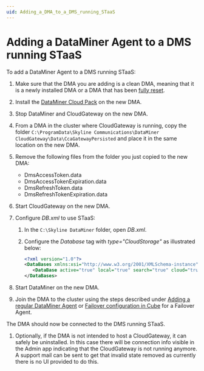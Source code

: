 ```yaml
---
uid: Adding_a_DMA_to_a_DMS_running_STaaS
---
```


# Adding a DataMiner Agent to a DMS running STaaS

To add a DataMiner Agent to a DMS running STaaS:

1. Make sure that the DMA you are adding is a clean DMA, meaning that it is a newly installed DMA or a DMA that has been [fully reset](xref:Factory_reset_tool).

1. Install the [DataMiner Cloud Pack](xref:DataMiner_Cloud_Pack) on the new DMA.

1. Stop DataMiner and CloudGateway on the new DMA.

1. From a DMA in the cluster where CloudGateway is running, copy the folder `C:\ProgramData\Skyline Communications\DataMiner CloudGateway\Data\CcaGatewayPersisted` and place it in the same location on the new DMA.

1. Remove the following files from the folder you just copied to the new DMA:

   - DmsAccessToken.data
   - DmsAccessTokenExpiration.data
   - DmsRefreshToken.data
   - DmsRefreshTokenExpiration.data

1. Start CloudGateway on the new DMA.

1. Configure *DB.xml* to use STaaS:

   1. In the `C:\Skyline DataMiner` folder, open *DB.xml*.

   1. Configure the *Database* tag with *type="CloudStorage"* as illustrated below:

      ```xml
      <?xml version="1.0"?>
      <DataBases xmlns:xsi="http://www.w3.org/2001/XMLSchema-instance" xmlns:xsd="http://www.w3.org/2001/XMLSchema" xmlns="http://www.skyline.be/config/db">
         <DataBase active="true" local="true" search="true" cloud="true" type="CloudStorage"/>
      </DataBases>
      ```

1. Start DataMiner on the new DMA.

1. Join the DMA to the cluster using the steps described under [Adding a regular DataMiner Agent](xref:Adding_a_regular_DataMiner_Agent) or [Failover configuration in Cube](xref:Failover_configuration_in_Cube) for a Failover Agent.

The DMA should now be connected to the DMS running STaaS.

1. Optionally, if the DMA is not intended to host a CloudGateway, it can safely be uninstalled. In this case there will be connection info visible in the Admin app indicating that the CloudGateway is not running anymore. A support mail can be sent to get that invalid state removed as currently there is no UI provided to do this.
